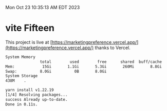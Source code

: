 Mon Oct 23 10:35:13 AM EDT 2023

# vite Fifteen


This project is live at [https://marketingpreference.vercel.app/](https://marketingpreference.vercel.app/) thanks to Vercel.

```bash
System Memory
               total        used        free      shared  buff/cache   available
Mem:            15Gi       1.1Gi       5.3Gi       260Mi       8.8Gi        13Gi
Swap:          8.0Gi          0B       8.0Gi
System Storage
438M	.
```
```bash
yarn install v1.22.19
[1/4] Resolving packages...
success Already up-to-date.
Done in 0.11s.
```
